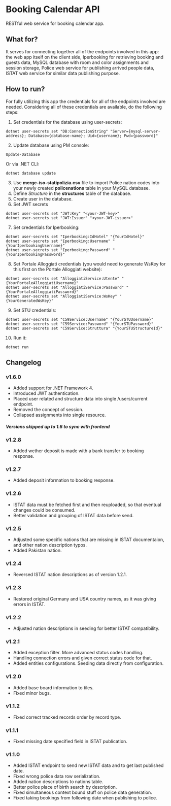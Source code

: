 # Booking Calendar API
RESTful web service for booking calendar app.

## What for?
It serves for connecting together all of the endpoints involved in this app:
the web app itself on the client side, Iperbooking for retrieving booking and guests data,
MySQL database with room and color assignments and session storage,
Police web service for publishing arrived people data, ISTAT web service for similar data publishing purpose.

## How to run?
For fully utilizing this app the credentials for all of the endpoints involved are needed. Considering all of these credentials are available, do the following steps:
1. Set credentials for the database using user-secrets:
```
dotnet user-secrets set "DB:ConnectionString" "Server={mysql-server-address}; Database={database-name}; Uid={username}; Pwd={password}"
```
2. Update database using PM console:
```
Update-Database
```
Or via .NET CLI:
```
dotnet database update
```
3. Use **merge-iso-statipolizia.csv** file to import Police nation codes into your newly created **policenations** table in your MySQL database.
4. Define *Structure* in the **structures** table of the database.
5. Create user in the database.
6. Set JWT secrets
```
dotnet user-secrets set "JWT:Key" "<your-JWT-key>"
dotnet user-secrets set "JWT:Issuer" "<your-JWT-issuer>"
```
7. Set credentials for Iperbooking:
```
dotnet user-secrets set "Iperbooking:IdHotel" "{YourIdHotel}"
dotnet user-secrets set "Iperbooking:Username" "{YourIperbookingUsername}"
dotnet user-secrets set "Iperbooking:Password" "{YourIperbookingPassword}"
```
8. Set Portale Alloggiati credentials (you would need to generate WsKey for this first on the Portale Alloggiati website):
```
dotnet user-secrets set "AlloggiatiService:Utente" "{YourPortaleAlloggiatiUsername}"
dotnet user-secrets set "AlloggiatiService:Password" "{YourPortaleAlloggiatiPassword}"
dotnet user-secrets set "AlloggiatiService:WsKey" "{YourGeneratedWsKey}"
```
9. Set STU credentials:
```
dotnet user-secrets set "C59Service:Username" "{YourSTUUsername}"
dotnet user-secrets set "C59Service:Password" "{YourSTUPassword}"
dotnet user-secrets set "C59Service:Struttura" "{YourSTUStructureId}"
```
10. Run it:
```
dotnet run
```

## Changelog

### v1.6.0
- Added support for .NET Framework 4.
- Introduced JWT authentication.
- Placed user related and structure data into single /users/current endpoint.
- Removed the concept of session.
- Collapsed assignments into single resource.

#### *Versions skipped up to 1.6 to sync with frontend*

### v1.2.8
- Added wether deposit is made with a bank transfer to booking response.

### v1.2.7
- Added deposit information to booking response.

### v1.2.6
- ISTAT data must be fetched first and then reuploaded, so that eventual changes could be consumed.
- Better validation and grouping of ISTAT data before send.

### v1.2.5
- Adjusted some specific nations that are missing in ISTAT documentaion, and other nation description typos.
- Added Pakistan nation.

### v1.2.4
- Reversed ISTAT nation descriptions as of version 1.2.1.

### v1.2.3
- Restored original Germany and USA country names, as it was giving errors in ISTAT.

### v1.2.2
- Adjusted nation descriptions in seeding for better ISTAT compatibility.

### v1.2.1
- Added exception filter. More advanced status codes handling.
- Handling connection errors and given correct status code for that.
- Added entities configurations. Seeding data directly from configuration.

### v1.2.0
- Added base board information to tiles.
- Fixed minor bugs.

### v1.1.2
- Fixed correct tracked records order by record type.

### v1.1.1
- Fixed missing date specified field in ISTAT publication.

### v1.1.0
- Added ISTAT endpoint to send new ISTAT data and to get last published date.
- Fixed wrong police data row serialization.
- Added nation descriptions to nations table.
- Better police place of birth search by description.
- Fixed simultaneous context bound stuff on police data generation.
- Fixed taking bookings from following date when publishing to police.
